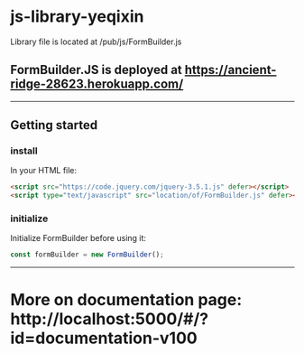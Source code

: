 # js-library-yeqixin

Library file is located at /pub/js/FormBuilder.js

## FormBuilder.JS is deployed at https://ancient-ridge-28623.herokuapp.com/

----

## Getting started

### install

In your HTML file:

```html
<script src="https://code.jquery.com/jquery-3.5.1.js" defer></script>
<script type="text/javascript" src="location/of/FormBuilder.js" defer></script>
```

### initialize

Initialize FormBuilder before using it:

```javascript
const formBuilder = new FormBuilder();
```
----

# More on documentation page: http://localhost:5000/#/?id=documentation-v100